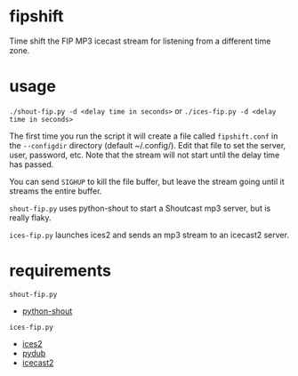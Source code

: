 # fipshift
Time shift the FIP MP3 icecast stream for listening from a different time zone.

# usage
`./shout-fip.py -d <delay time in seconds>` or `./ices-fip.py -d <delay time in seconds>`

The first time you run the script it will create a file called `fipshift.conf` in the `--configdir` directory (default ~/.config/).
Edit that file to set the server, user, password, etc.
Note that the stream will not start until the delay time has passed.

You can send `SIGHUP` to kill the file buffer, but leave the stream going until it streams the entire buffer.

`shout-fip.py` uses python-shout to start a Shoutcast mp3 server, but is really flaky.

`ices-fip.py` launches ices2 and sends an mp3 stream to an icecast2 server.

# requirements

`shout-fip.py`
- [python-shout](https://pypi.org/project/python-shout/)

`ices-fip.py`
- [ices2](https://icecast.org/ices/)
- [pydub](https://pypi.org/project/pydub/)
- [icecast2](https://icecast.org/)


